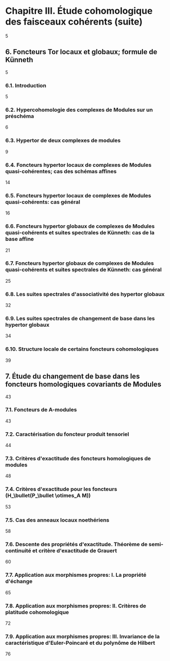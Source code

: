 # Chapitre III. Étude cohomologique des faisceaux cohérents (suite)
5

## 6. Foncteurs Tor locaux et globaux; formule de Künneth
5

### 6.1. Introduction
5

### 6.2. Hypercohomologie des complexes de Modules sur un préschéma
6

### 6.3. Hypertor de deux complexes de modules
9

### 6.4. Foncteurs hypertor locaux de complexes de Modules quasi-cohérentes; cas des schémas affines
14

### 6.5. Foncteurs hypertor locaux de complexes de Modules quasi-cohérents: cas général
16

### 6.6. Foncteurs hypertor globaux de complexes de Modules quasi-cohérents et suites spectrales de Künneth: cas de la base affine
21

### 6.7. Foncteurs hypertor globaux de complexes de Modules quasi-cohérents et suites spectrales de Künneth: cas général
25

### 6.8. Les suites spectrales d'associativité des hypertor globaux
32

### 6.9. Les suites spectrales de changement de base dans les hypertor globaux
34

### 6.10. Structure locale de certains foncteurs cohomologiques
39

## 7. Étude du changement de base dans les foncteurs homologiques covariants de Modules
43

### 7.1. Foncteurs de A-modules
43

### 7.2. Caractérisation du foncteur produit tensoriel
44

### 7.3. Critères d'exactitude des foncteurs homologiques de modules
48

### 7.4. Critères d'exactitude pour les foncteurs \(H_\bullet(P_\bullet \otimes_A M)\)
53

### 7.5. Cas des anneaux locaux noethériens
58

### 7.6. Descente des propriétés d'exactitude. Théorème de semi-continuité et critère d'exactitude de Grauert
60

### 7.7. Application aux morphismes propres: I. La propriété d'échange
65

### 7.8. Application aux morphismes propres: II. Critères de platitude cohomologique
72

### 7.9. Application aux morphismes propres: III. Invariance de la caractéristique d'Euler-Poincaré et du polynôme de Hilbert
76


